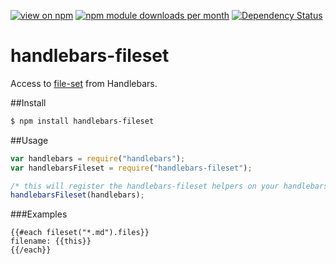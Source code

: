 [![view on npm](http://img.shields.io/npm/v/handlebars-fileset.svg)](https://www.npmjs.org/package/handlebars-fileset)
[![npm module downloads per month](http://img.shields.io/npm/dm/handlebars-fileset.svg)](https://www.npmjs.org/package/handlebars-fileset)
[![Dependency Status](https://david-dm.org/75lb/handlebars-fileset.svg)](https://david-dm.org/75lb/handlebars-fileset)

handlebars-fileset
==================
Access to [file-set](https://github.com/75lb/file-set) from Handlebars.

##Install
```sh
$ npm install handlebars-fileset
```

##Usage
```js
var handlebars = require("handlebars");
var handlebarsFileset = require("handlebars-fileset");

/* this will register the handlebars-fileset helpers on your handlebars instance */
handlebarsFileset(handlebars);
```

###Examples
```
{{#each fileset("*.md").files}}
filename: {{this}}
{{/each}}
```
